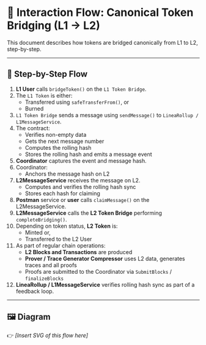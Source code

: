 
# 🔁 Interaction Flow: Canonical Token Bridging (L1 → L2)

This document describes how tokens are bridged canonically from L1 to L2, step-by-step.

---

## 🔄 Step-by-Step Flow

1. **L1 User** calls `bridgeToken()` on the `L1 Token Bridge`.
2. The `L1 Token` is either:
   - Transferred using `safeTransferFrom()`, or
   - Burned
3. `L1 Token Bridge` sends a message using `sendMessage()` to `LineaRollup / L1MessageService`.
4. The contract:
   - Verifies non-empty data
   - Gets the next message number
   - Computes the rolling hash
   - Stores the rolling hash and emits a message event
5. **Coordinator** captures the event and message hash.
6. Coordinator:
   - Anchors the message hash on L2
7. **L2MessageService** receives the message on L2.
   - Computes and verifies the rolling hash sync
   - Stores each hash for claiming   
8. **Postman** service or **user** calls `claimMessage()` on the L2MessageService.
9. **L2MessageService** calls the **L2 Token Bridge** performing `completeBridging()`.
10. Depending on token status, **L2 Token** is:
    - Minted or,
    - Transferred to the L2 User
11. As part of regular chain operations:
    - **L2 Blocks and Transactions** are produced
    - **Prover / Trace Generator Compressor** uses L2 data, generates traces and all proofs
    - Proofs are submitted to the Coordinator via `SubmitBlocks` / `finalizeBlocks`
12. **LineaRollup / L1MessageService** verifies rolling hash sync as part of a feedback loop.

---

## 🖼️ Diagram

👉 _[Insert SVG of this flow here]_
